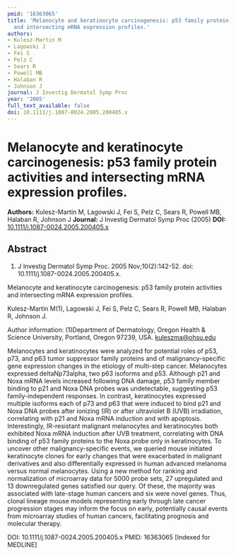 ```yaml
---
pmid: '16363065'
title: 'Melanocyte and keratinocyte carcinogenesis: p53 family protein activities
  and intersecting mRNA expression profiles.'
authors:
- Kulesz-Martin M
- Lagowski J
- Fei S
- Pelz C
- Sears R
- Powell MB
- Halaban R
- Johnson J
journal: J Investig Dermatol Symp Proc
year: '2005'
full_text_available: false
doi: 10.1111/j.1087-0024.2005.200405.x
---
```


# Melanocyte and keratinocyte carcinogenesis: p53 family protein activities and intersecting mRNA expression profiles.
**Authors:** Kulesz-Martin M, Lagowski J, Fei S, Pelz C, Sears R, Powell MB, Halaban R, Johnson J
**Journal:** J Investig Dermatol Symp Proc (2005)
**DOI:** [10.1111/j.1087-0024.2005.200405.x](https://doi.org/10.1111/j.1087-0024.2005.200405.x)

## Abstract

1. J Investig Dermatol Symp Proc. 2005 Nov;10(2):142-52. doi: 
10.1111/j.1087-0024.2005.200405.x.

Melanocyte and keratinocyte carcinogenesis: p53 family protein activities and 
intersecting mRNA expression profiles.

Kulesz-Martin M(1), Lagowski J, Fei S, Pelz C, Sears R, Powell MB, Halaban R, 
Johnson J.

Author information:
(1)Department of Dermatology, Oregon Health & Science University, Portland, 
Oregon 97239, USA. kuleszma@ohsu.edu

Melanocytes and keratinocytes were analyzed for potential roles of p53, p73, and 
p63 tumor suppressor family proteins and of malignancy-specific gene expression 
changes in the etiology of multi-step cancer. Melanocytes expressed 
deltaNp73alpha, two p63 isoforms and p53. Although p21 and Noxa mRNA levels 
increased following DNA damage, p53 family member binding to p21 and Noxa DNA 
probes was undetectable, suggesting p53 family-independent responses. In 
contrast, keratinocytes expressed multiple isoforms each of p73 and p63 that 
were induced to bind p21 and Noxa DNA probes after ionizing (IR) or after 
ultraviolet B (UVB) irradiation, correlating with p21 and Noxa mRNA induction 
and with apoptosis. Interestingly, IR-resistant malignant melanocytes and 
keratinocytes both exhibited Noxa mRNA induction after UVB treatment, 
correlating with DNA binding of p53 family proteins to the Noxa probe only in 
keratinocytes. To uncover other malignancy-specific events, we queried mouse 
initiated keratinocyte clones for early changes that were exacerbated in 
malignant derivatives and also differentially expressed in human advanced 
melanoma versus normal melanocytes. Using a new method for ranking and 
normalization of microarray data for 5000 probe sets, 27 upregulated and 13 
downregulated genes satisfied our query. Of these, the majority was associated 
with late-stage human cancers and six were novel genes. Thus, clonal lineage 
mouse models representing early through late cancer progression stages may 
inform the focus on early, potentially causal events from microarray studies of 
human cancers, facilitating prognosis and molecular therapy.

DOI: 10.1111/j.1087-0024.2005.200405.x
PMID: 16363065 [Indexed for MEDLINE]
